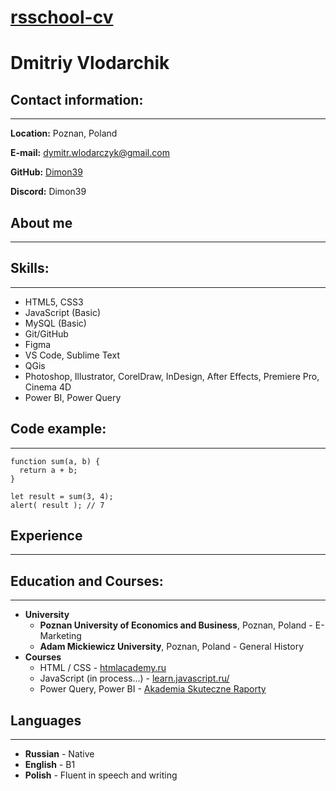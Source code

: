 # [rsschool-cv](https://dimon39.github.io/rsschool-cv/ "")
# Dmitriy Vlodarchik
## Contact information:
---
**Location:** Poznan, Poland

**E-mail:** dymitr.wlodarczyk@gmail.com 

**GitHub:** [Dimon39](https://github.com/Dimon39/ "")

**Discord:** Dimon39

## About me
---


## Skills:
---
* HTML5, CSS3
* JavaScript (Basic)
* MySQL (Basic)
* Git/GitHub
* Figma
* VS Code, Sublime Text
* QGis
* Photoshop, Illustrator, CorelDraw, InDesign, After Effects, Premiere Pro, Cinema 4D
* Power BI, Power Query

## Code example:
---
```
function sum(a, b) {
  return a + b;
}

let result = sum(3, 4);
alert( result ); // 7
```

## Experience
---

## Education and Courses:
---
* **University**
    * **Poznan University of Economics and Business**, Poznan, Poland - E-Marketing
    * **Adam Mickiewicz University**, Poznan, Poland - General History
* **Courses** 
    * HTML / CSS - [htmlacademy.ru](https://htmlacademy.ru/ "")
    * JavaScript (in process...) - [learn.javascript.ru/](https://learn.javascript.ru/ "")
    * Power Query, Power BI - [Akademia Skuteczne Raporty](https://akademia.skuteczneraporty.pl/)

## Languages
---
* **Russian** - Native
* **English** - B1
* **Polish** - Fluent in speech and writing